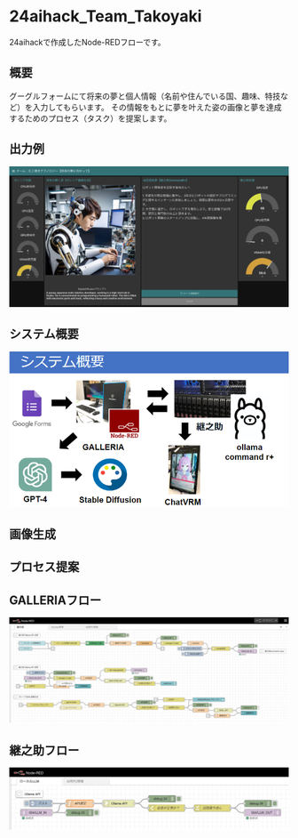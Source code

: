 # 24aihack_Team_Takoyaki
24aihackで作成したNode-REDフローです。
## 概要
グーグルフォームにて将来の夢と個人情報（名前や住んでいる国、趣味、特技など）を入力してもらいます。
その情報をもとに夢を叶えた姿の画像と夢を達成するためのプロセス（タスク）を提案します。
## 出力例
![Example Image](images/example.png)

## システム概要
![system Image](images/system.png)
## 画像生成

## プロセス提案

## GALLERIAフロー
![Galleria_frow](images/Galleria_flow.png)
## 継之助フロー
![Tuginosuke_flow](images/Tuginosuke_flow.png)
